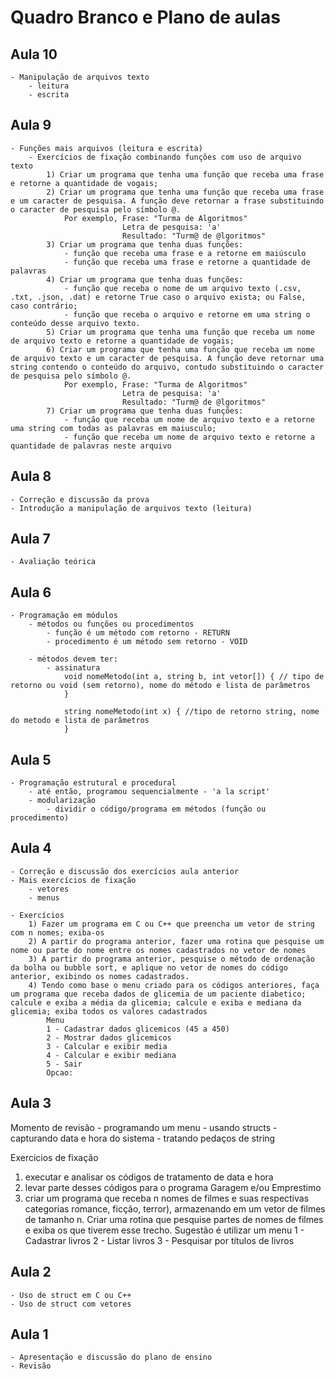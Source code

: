 # Quadro Branco e Plano de aulas

## Aula 10
    - Manipulação de arquivos texto
        - leitura
        - escrita

## Aula 9
    - Funções mais arquivos (leitura e escrita)
        - Exercícios de fixação combinando funções com uso de arquivo texto
            1) Criar um programa que tenha uma função que receba uma frase e retorne a quantidade de vogais;
            2) Criar um programa que tenha uma função que receba uma frase e um caracter de pesquisa. A função deve retornar a frase substituindo o caracter de pesquisa pelo símbolo @.
                Por exemplo, Frase: "Turma de Algoritmos"
                             Letra de pesquisa: 'a' 
                             Resultado: "Turm@ de @lgoritmos"
            3) Criar um programa que tenha duas funções:
                - função que receba uma frase e a retorne em maiúsculo
                - função que receba uma frase e retorne a quantidade de palavras
            4) Criar um programa que tenha duas funções:
                - função que receba o nome de um arquivo texto (.csv, .txt, .json, .dat) e retorne True caso o arquivo exista; ou False, caso contrário;
                - função que receba o arquivo e retorne em uma string o conteúdo desse arquivo texto.
            5) Criar um programa que tenha uma função que receba um nome de arquivo texto e retorne a quantidade de vogais;
            6) Criar um programa que tenha uma função que receba um nome de arquivo texto e um caracter de pesquisa. A função deve retornar uma string contendo o conteúdo do arquivo, contudo substituindo o caracter de pesquisa pelo símbolo @.
                Por exemplo, Frase: "Turma de Algoritmos"
                             Letra de pesquisa: 'a' 
                             Resultado: "Turm@ de @lgoritmos"
            7) Criar um programa que tenha duas funções:
                - função que receba um nome de arquivo texto e a retorne uma string com todas as palavras em maiusculo;
                - função que receba um nome de arquivo texto e retorne a quantidade de palavras neste arquivo

## Aula 8
    - Correção e discussão da prova
    - Introdução a manipulação de arquivos texto (leitura)

## Aula 7
    - Avaliação teórica

## Aula 6
    - Programação em módulos
        - métodos ou funções ou procedimentos
            - função é um método com retorno - RETURN
            - procedimento é um método sem retorno - VOID

        - métodos devem ter:
            - assinatura
                void nomeMetodo(int a, string b, int vetor[]) { // tipo de retorno ou void (sem retorno), nome do método e lista de parâmetros
                }

                string nomeMetodo(int x) { //tipo de retorno string, nome do metodo e lista de parâmetros
                }

## Aula 5 
    - Programação estrutural e procedural
        - até então, programou sequencialmente - 'a la script'
        - modularização
            - dividir o código/programa em métodos (função ou procedimento)

## Aula 4
    - Correção e discussão dos exercícios aula anterior
    - Mais exercícios de fixação
        - vetores
        - menus        

    - Exercícios
        1) Fazer um programa em C ou C++ que preencha um vetor de string com n nomes; exiba-os
        2) A partir do programa anterior, fazer uma rotina que pesquise um nome ou parte do nome entre os nomes cadastrados no vetor de nomes
        3) A partir do programa anterior, pesquise o método de ordenação da bolha ou bubble sort, e aplique no vetor de nomes do código anterior, exibindo os nomes cadastrados.
        4) Tendo como base o menu criado para os códigos anteriores, faça um programa que receba dados de glicemia de um paciente diabetico; calcule e exiba a média da glicemia; calcule e exiba e mediana da glicemia; exiba todos os valores cadastrados
            Menu
            1 - Cadastrar dados glicemicos (45 a 450)
            2 - Mostrar dados glicemicos
            3 - Calcular e exibir media
            4 - Calcular e exibir mediana
            5 - Sair
            Opcao:

## Aula 3 
Momento de revisão
    - programando um menu
    - usando structs
    - capturando data e hora do sistema
    - tratando pedaços de string

Exercicios de fixação

1) executar e analisar os códigos de tratamento de data e hora
2) levar parte desses códigos para o programa Garagem e/ou Emprestimo
3) criar um programa que receba n nomes de filmes e suas respectivas categorias romance, ficção, terror), armazenando em um vetor de filmes de tamanho n. Criar uma rotina que pesquise partes de nomes de filmes e exiba os que tiverem esse trecho.
Sugestão é utilizar um menu
1 - Cadastrar livros
2 - Listar livros
3 - Pesquisar por títulos de livros

## Aula 2
    - Uso de struct em C ou C++
    - Uso de struct com vetores

## Aula 1
    - Apresentação e discussão do plano de ensino
    - Revisão
